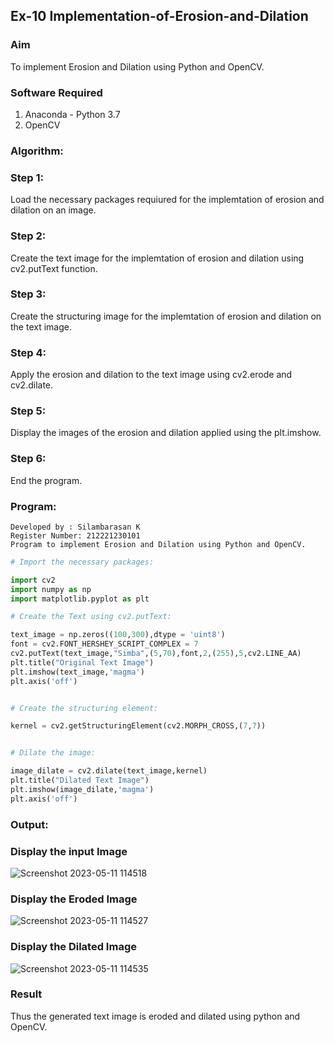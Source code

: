 ##  Ex-10 Implementation-of-Erosion-and-Dilation

### Aim
To implement Erosion and Dilation using Python and OpenCV.
### Software Required
1. Anaconda - Python 3.7
2. OpenCV
### Algorithm:
### Step 1:
Load the necessary packages requiured for the implemtation of erosion and dilation on an image.

### Step 2:
Create the text image for the implemtation of erosion and dilation using cv2.putText function.

### Step 3:
Create the structuring image for the implemtation of erosion and dilation on the text image.

### Step 4:
Apply the erosion and dilation to the text image using cv2.erode and cv2.dilate.

### Step 5:
Display the images of the erosion and dilation applied using the plt.imshow.

### Step 6:
End the program.
 
### Program:

``` 
Developed by : Silambarasan K
Register Number: 212221230101
Program to implement Erosion and Dilation using Python and OpenCV.
```
```py
# Import the necessary packages:

import cv2
import numpy as np
import matplotlib.pyplot as plt

```
```py
# Create the Text using cv2.putText:

text_image = np.zeros((100,300),dtype = 'uint8')
font = cv2.FONT_HERSHEY_SCRIPT_COMPLEX = 7
cv2.putText(text_image,"Simba",(5,70),font,2,(255),5,cv2.LINE_AA)
plt.title("Original Text Image")
plt.imshow(text_image,'magma')
plt.axis('off')

```

```py

# Create the structuring element:

kernel = cv2.getStructuringElement(cv2.MORPH_CROSS,(7,7))

```
```py

# Dilate the image:

image_dilate = cv2.dilate(text_image,kernel)
plt.title("Dilated Text Image")
plt.imshow(image_dilate,'magma')
plt.axis('off')

```

### Output:

### Display the input Image

![Screenshot 2023-05-11 114518](https://github.com/simbu07/Implementation-of-Erosion-and-Dilation/assets/94525786/022be511-3334-4752-bc93-a60b34c6501e)

### Display the Eroded Image

![Screenshot 2023-05-11 114527](https://github.com/simbu07/Implementation-of-Erosion-and-Dilation/assets/94525786/820e6945-34da-4d56-b976-32b84d511a6b)
### Display the Dilated Image
![Screenshot 2023-05-11 114535](https://github.com/simbu07/Implementation-of-Erosion-and-Dilation/assets/94525786/d620dde1-40cb-401a-aa96-1213f9f6ddda)
### Result
Thus the generated text image is eroded and dilated using python and OpenCV.
